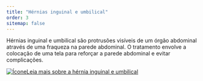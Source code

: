 ```yaml
---
title: "Hérnias inguinal e umbilical"
order: 3
sitemap: false
---
```


Hérnias inguinal e umbilical são protrusões visíveis de um órgão abdominal através de uma fraqueza na parede abdominal. O tratamento envolve a colocação de uma tela para reforçar a parede abdominal e evitar complicações.

<p><a href="{% link _posts/2025-05-24-hernia-inguinal-umbilical-causas-sintomas-tratamento.md %}">
  <img src="/assets/images/icon-document.svg" class="icon" alt="Ícone" />Leia mais sobre a hérnia inguinal e umbilical</a></p>
